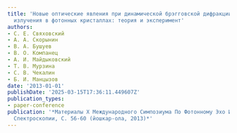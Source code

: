 ```yaml
---
title: 'Новые оптические явления при динамической брэгговской дифракции когерентного
  излучения в фотонных кристаллах: теория и эксперимент'
authors:
- С. Е. Свяховский
- А. А. Скорынин
- В. А. Бушуев
- В. О. Компанец
- А. И. Майдыковский
- Т. В. Мурзина
- С. В. Чекалин
- Б. И. Манцызов
date: '2013-01-01'
publishDate: '2025-03-15T17:36:11.449607Z'
publication_types:
- paper-conference
publication: '*Материалы Х Международного Симпозиума По Фотонному Эхо И Когерентной
  Спектроскопии, С. 56-60 (йошкар-ола, 2013)*'
---
```

